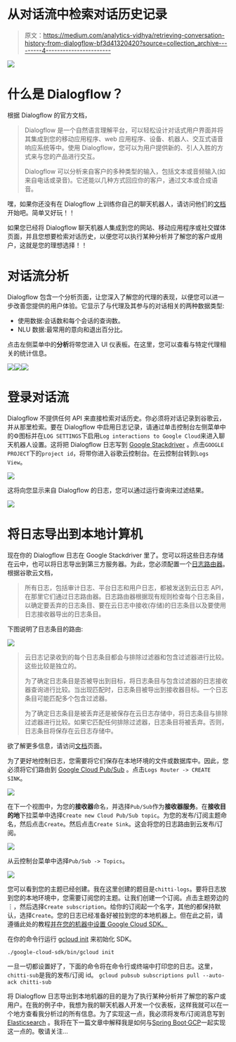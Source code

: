 # 从对话流中检索对话历史记录

> 原文：<https://medium.com/analytics-vidhya/retrieving-conversation-history-from-dialogflow-bf3d41320420?source=collection_archive---------4----------------------->

![](img/00a1c37d4e318e9c17f38a4e8f0b0c40.png)

# 什么是 Dialogflow？

根据 Dialogflow 的官方文档，

> Dialogflow 是一个自然语言理解平台，可以轻松设计对话式用户界面并将其集成到您的移动应用程序、web 应用程序、设备、机器人、交互式语音响应系统等中。使用 Dialogflow，您可以为用户提供新的、引人入胜的方式来与您的产品进行交互。
> 
> Dialogflow 可以分析来自客户的多种类型的输入，包括文本或音频输入(如来自电话或录音)。它还能以几种方式回应你的客户，通过文本或合成语音。

嘿，如果你还没有在 Dialogflow 上训练你自己的聊天机器人，请访问他们的[文档](https://cloud.google.com/dialogflow/docs/)开始吧。简单又好玩！！

如果您已经将 Dialogflow 聊天机器人集成到您的网站、移动应用程序或社交媒体页面，并且您想要检索对话历史，以便您可以执行某种分析并了解您的客户或用户，这就是您的理想选择！！

# 对话流分析

Dialogflow 包含一个分析页面，让您深入了解您的代理的表现，以便您可以进一步改善您提供的用户体验。它显示了与代理及其参与的对话相关的两种数据类型:

*   使用数据:会话数和每个会话的查询数。
*   NLU 数据:最常用的意向和退出百分比。

点击左侧菜单中的**分析**将带您进入 UI 仪表板。在这里，您可以查看与特定代理相关的统计信息。

![](img/2b286451a1c8f722654c8c23707077df.png)![](img/d63fc0d32c58cc5265cfa08e12eb8dd8.png)![](img/219b45328bcf8cec2682b860d6c2c992.png)

# 登录对话流

Dialogflow 不提供任何 API 来直接检索对话历史。你必须将对话记录到谷歌云，并从那里检索。要在 Dialogflow 中启用日志记录，请通过单击控制台左侧菜单中的⚙️图标并在`LOG SETTINGS`下启用`Log interactions to Google Cloud`来进入聊天机器人设置。这将把 Dialogflow 日志写到 [Google Stackdriver](https://en.wikipedia.org/wiki/Stackdriver) 。点击`GOOGLE PROJECT`下的`project id`，将带你进入谷歌云控制台。在云控制台转到`Logs View`。

![](img/7e724cafcf3ed06b3a9a343fd7259921.png)

这将向您显示来自 Dialogflow 的日志，您可以通过运行查询来过滤结果。

![](img/1dc3ed08c4aec5db467e87033f14b210.png)

# 将日志导出到本地计算机

现在你的 Dialogflow 日志在 Google Stackdriver 里了。您可以将这些日志存储在云中，也可以将日志导出到第三方服务器。为此，您必须配置一个[日志路由器](https://cloud.google.com/logging/docs/routing/overview)。根据谷歌云文档，

> 所有日志，包括审计日志、平台日志和用户日志，都被发送到云日志 API，在那里它们通过日志路由器。日志路由器根据现有规则检查每个日志条目，以确定要丢弃的日志条目、要在云日志中接收(存储)的日志条目以及要使用日志接收器导出的日志条目。

下图说明了日志条目的路由:

![](img/6395536ba897093639edfc8278272cb3.png)

> 云日志记录收到的每个日志条目都会与排除过滤器和包含过滤器进行比较。这些比较是独立的。
> 
> 为了确定日志条目是否被导出到目标，将日志条目与包含过滤器的日志接收器查询进行比较。当出现匹配时，日志条目被导出到接收器目标。一个日志条目可能匹配多个包含过滤器。
> 
> 为了确定日志条目是被丢弃还是被保存在云日志存储中，将日志条目与排除过滤器进行比较。如果它匹配任何排除过滤器，日志条目将被丢弃。否则，日志条目将保存在云日志存储中。

欲了解更多信息，请访问[文档](https://cloud.google.com/logging/docs/routing/overview)页面。

为了更好地控制日志，您需要将它们保存在本地环境的文件或数据库中。因此，您必须将它们路由到 [Google Cloud Pub/Sub](https://cloud.google.com/pubsub/docs/overview) 。点击`Logs Router -> CREATE SINK`。

![](img/785f2b5ede366431856a5f726b7113cb.png)

在下一个视图中，为您的**接收器**命名，并选择`Pub/Sub`作为**接收器服务**。在**接收目的地**下拉菜单中选择`Create new Cloud Pub/Sub topic`。为您的发布/订阅主题命名，然后点击`Create`。然后点击`Create Sink`。这会将您的日志路由到云发布/订阅。

![](img/2e04db95c1551f08a78ed7c04034edee.png)

从云控制台菜单中选择`Pub/Sub -> Topics`。

![](img/61f1772db83e9d2ca03cdfb6728cbdbd.png)

您可以看到您的主题已经创建。我在这里创建的题目是`chitti-logs`。要将日志放到您的本地环境中，您需要订阅您的主题。让我们创建一个订阅。点击主题旁边的⋮，然后选择`Create subscription`。给你的订阅起一个名字，其他的都保持默认，选择`Create`。您的日志已经准备好被拉到您的本地机器上。但在此之前，请遵循此处的教程[并在您的机器中设置 Google Cloud SDK。](https://cloud.google.com/sdk)

在你的命令行运行 [gcloud init](https://cloud.google.com/sdk/gcloud/reference/init) 来初始化 SDK。

```
./google-cloud-sdk/bin/gcloud init
```

一旦一切都设置好了，下面的命令将在命令行或终端中打印您的日志。这里，`chitti-sub`是我的发布/订阅 id。
`gcloud pubsub subscriptions pull --auto-ack chitti-sub`

将 Dialogflow 日志导出到本地机器的目的是为了执行某种分析并了解您的客户或用户。在我的例子中，我想为我的聊天机器人开发一个仪表板，这样我就可以在一个地方查看我分析过的所有信息。为了实现这一点，我必须将发布/订阅消息写到 [Elasticsearch](https://www.elastic.co/) 。我将在下一篇文章中解释我是如何与[Spring Boot·GCP](https://spring.io/projects/spring-cloud-gcp)一起实现这一点的。敬请关注…